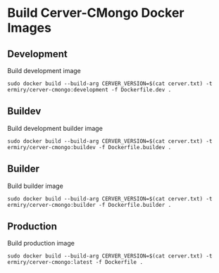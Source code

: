 # Build Cerver-CMongo Docker Images

## Development

Build development image

```
sudo docker build --build-arg CERVER_VERSION=$(cat cerver.txt) -t ermiry/cerver-cmongo:development -f Dockerfile.dev .
```

## Buildev

Build development builder image

```
sudo docker build --build-arg CERVER_VERSION=$(cat cerver.txt) -t ermiry/cerver-cmongo:buildev -f Dockerfile.buildev .
```

## Builder

Build builder image

```
sudo docker build --build-arg CERVER_VERSION=$(cat cerver.txt) -t ermiry/cerver-cmongo:builder -f Dockerfile.builder .
```

## Production

Build production image

```
sudo docker build --build-arg CERVER_VERSION=$(cat cerver.txt) -t ermiry/cerver-cmongo:latest -f Dockerfile .
```